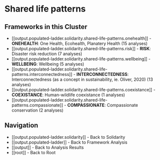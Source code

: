 # Shared life patterns

## Frameworks in this Cluster

- [[output.populated-ladder.solidarity.shared-life-patterns.onehealth]] - **ONEHEALTH**: One Health, Ecohealth, Planatery Health (15 analyses)
- [[output.populated-ladder.solidarity.shared-life-patterns.risk]] - **RISK**: Disaster risk reduction (7 analyses)
- [[output.populated-ladder.solidarity.shared-life-patterns.wellbeing]] - **WELLBEING**: Wellbeing (5 analyses)
- [[output.populated-ladder.solidarity.shared-life-patterns.interconnectedness]] - **INTERCONNECTEDNESS**: Interconnectedness (as a concept in sustainability, ie. Oliver, 2020) (13 analyses)
- [[output.populated-ladder.solidarity.shared-life-patterns.coexistance]] - **COEXISTANCE**: Human-wildlife coexistance (1 analyses)
- [[output.populated-ladder.solidarity.shared-life-patterns.compassionate]] - **COMPASSIONATE**: Compassionate conservation (2 analyses)


## Navigation

- [[output.populated-ladder.solidarity]] - Back to Solidarity
- [[output.populated-ladder]] - Back to Framework Analysis
- [[output]] - Back to Analysis Results
- [[root]] - Back to Root
